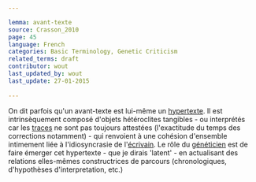 ```yaml
---

lemma: avant-texte
source: Crasson_2010
page: 45 
language: French
categories: Basic Terminology, Genetic Criticism
related_terms: draft
contributor: wout
last_updated_by: wout
last_update: 27-01-2015
        
---
```


On dit parfois qu'un avant-texte est lui-même un [hypertexte](hypertext.html). Il est intrinsèquement composé d'objets hétéroclites tangibles - ou interprétés car les [traces](trace.html) ne sont pas toujours attestées  (l'exactitude du temps des corrections notamment) - qui renvoient à une cohésion d'ensemble intimement liée à l'idiosyncrasie de l'[écrivain](author.html). Le rôle du [généticien](geneticCritic.html) est de faire émerger cet hypertexte - que je dirais 'latent' - en actualisant des relations elles-mêmes constructrices de parcours (chronologiques, d'hypothèses d'interpretation, etc.)

